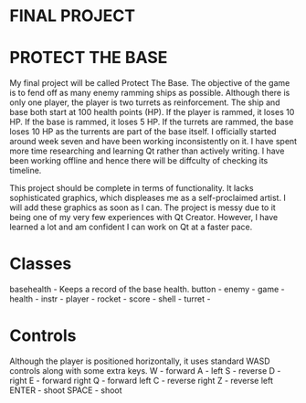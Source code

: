 # FINAL PROJECT

# PROTECT THE BASE
My final project will be called Protect The Base. The objective of the game is to fend off as many enemy ramming ships as possible.  Although there is only one player, the player is two turrets as reinforcement.  The ship and base both start at 100 health points (HP).  If the player is rammed, it loses 10 HP.  If the base is rammed, it loses 5 HP.  If the turrets are rammed, the base loses 10 HP as the turrents are part of the base itself. I officially started around week seven and have been working inconsistently on it.  I have spent more time researching and learning Qt rather than actively writing. I have been working offline and hence there will be diffculty of checking its timeline.

This project should be complete in terms of functionality.  It lacks sophisticated graphics, which displeases me as a self-proclaimed artist.  I will add these graphics as soon as I can.  The project is messy due to it being one of my very few experiences with Qt Creator.  However, I have learned a lot and am confident I can work on Qt at a faster pace.  

# Classes
basehealth - Keeps a record of the base health.
button - 
enemy - 
game - 
health - 
instr - 
player - 
rocket - 
score - 
shell - 
turret - 

# Controls
Although the player is positioned horizontally, it uses standard WASD controls along with some extra keys.
W - forward
A - left
S - reverse
D - right
E - forward right
Q - forward left
C - reverse right
Z - reverse left
ENTER - shoot
SPACE - shoot
